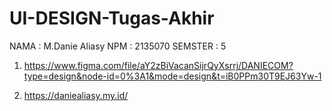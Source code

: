 # UI-DESIGN-Tugas-Akhir

NAMA		: M.Danie Aliasy
NPM		: 2135070
SEMSTER	: 5



1. https://www.figma.com/file/aY2zBiVacanSijrQyXsrrj/DANIECOM?type=design&node-id=0%3A1&mode=design&t=iB0PPm30T9EJ63Yw-1

2. https://daniealiasy.my.id/
